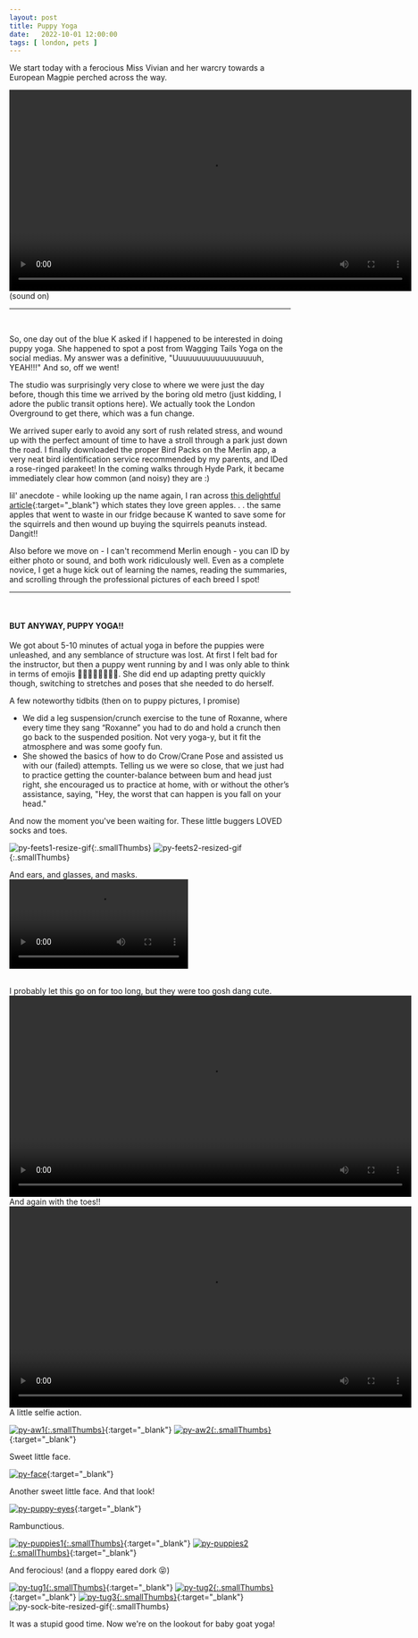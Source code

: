 ```yaml
---
layout: post
title: Puppy Yoga
date:   2022-10-01 12:00:00
tags: [ london, pets ]
---
```


We start today with a ferocious Miss Vivian and her warcry towards a European Magpie perched across the way. 


<video width="720" controls>
  <source src="https://filedn.com/laDhrvFbMCaQeUUeqc8SpMB/2022-10-01/20221001_130306_mv-chirp1.mp4" type="video/mp4">
Your browser does not support the video tag.
</video> 
(sound on)


-----
<br>

So, one day out of the blue K asked if I happened to be interested in doing puppy yoga. She happened to spot a post from Wagging Tails Yoga on the social medias. My answer was a definitive, "Uuuuuuuuuuuuuuuuuuh, YEAH!!!" And so, off we went! 

The studio was surprisingly very close to where we were just the day before, though this time we arrived by the boring old metro (just kidding, I adore the public transit options here). We actually took the London Overground to get there, which was a fun change.

We arrived super early to avoid any sort of rush related stress, and wound up with the perfect amount of time to have a stroll through a park just down the road. I finally downloaded the proper Bird Packs on the Merlin app, a very neat bird identification service recommended by my parents, and IDed a rose-ringed parakeet! In the coming walks through Hyde Park, it became immediately clear how common (and noisy) they are :) 

lil' anecdote - while looking up the name again, I ran across [this delightful article](https://londonist.com/london/great-outdoors/london-s-parakeets-everything-you-need-to-know){:target="_blank"} which states they love green apples. . . the same apples that went to waste in our fridge because K wanted to save some for the squirrels and then wound up buying the squirrels peanuts instead. Dangit!!

Also before we move on - I can't recommend Merlin enough - you can ID by either photo or sound, and both work ridiculously well. Even as a complete novice, I get a huge kick out of learning the names, reading the summaries, and scrolling through the professional pictures of each breed I spot!



-----
<br>

#### BUT ANYWAY, PUPPY YOGA!!

We got about 5-10 minutes of actual yoga in before the puppies were unleashed, and any semblance of structure was lost. At first I felt bad for the instructor, but then a puppy went running by and I was only able to think in terms of emojis 🥰😵‍💫🤩😮🫠😭🥰. She did end up adapting pretty quickly though, switching to stretches and poses that she needed to do herself.

A few noteworthy tidbits (then on to puppy pictures, I promise)
+ We did a leg suspension/crunch exercise to the tune of Roxanne, where every time they sang “Roxanne” you had to do and hold a crunch then go back to the suspended position. Not very yoga-y, but it fit the atmosphere and was some goofy fun.
+ She showed the basics of how to do Crow/Crane Pose and assisted us with our (failed) attempts. Telling us we were so close, that we just had to practice getting the counter-balance between bum and head just right, she encouraged us to practice at home, with or without the other’s assistance, saying, "Hey, the worst that can happen is you fall on your head."

And now the moment you've been waiting for. These little buggers LOVED socks and toes.

![py-feets1-resize-gif][py-feets1-resize]{:.smallThumbs}
![py-feets2-resized-gif][py-feets2-resized]{:.smallThumbs}

And ears, and glasses, and masks.
<video width="320" controls>
  <source src="https://filedn.com/laDhrvFbMCaQeUUeqc8SpMB/2022-10-01/20221001_000000_py-attack-of-the-puppy-video2.MOV" type="video/mp4">
Your browser does not support the video tag.
</video> 

<br> 
I probably let this go on for too long, but they were too gosh dang cute.

<video width="720" controls>
  <source src="https://filedn.com/laDhrvFbMCaQeUUeqc8SpMB/2022-10-01/20221001_182250_py-plant-attack1.mp4" type="video/mp4">
Your browser does not support the video tag.
</video> 

<br> 
And again with the toes!!

<video width="720" controls>
  <source src="https://filedn.com/laDhrvFbMCaQeUUeqc8SpMB/2022-10-01/20221001_000000_py-attack-of-the-puppies-video2.MOV" type="video/mp4">
Your browser does not support the video tag.
</video> 

<br> 
A little selfie action.

[![py-aw1][py-aw1_image_resized]{:.smallThumbs}][py-aw1_image]{:target="_blank"}
[![py-aw2][py-aw2_image_resized]{:.smallThumbs}][py-aw2_image]{:target="_blank"}

Sweet little face.

[![py-face][py-face_image_resized]][py-face_image]{:target="_blank"}

Another sweet little face. And that look!

[![py-puppy-eyes][py-puppy-eyes_image_resized]][py-puppy-eyes_image]{:target="_blank"}

Rambunctious.

[![py-puppies1][py-puppies1_image_resized]{:.smallThumbs}][py-puppies1_image]{:target="_blank"}
[![py-puppies2][py-puppies2_image_resized]{:.smallThumbs}][py-puppies2_image]{:target="_blank"}

And ferocious! (and a floppy eared dork 😝)

[![py-tug1][py-tug1_image_resized]{:.smallThumbs}][py-tug1_image]{:target="_blank"}
[![py-tug2][py-tug2_image_resized]{:.smallThumbs}][py-tug2_image]{:target="_blank"}
[![py-tug3][py-tug3_image_resized]{:.smallThumbs}][py-tug3_image]{:target="_blank"}
![py-sock-bite-resized-gif][py-sock-bite-resized]{:.smallThumbs}

It was a stupid good time. Now we're on the lookout for baby goat yoga!





[py-aw1_image_resized]: https://filedn.com/laDhrvFbMCaQeUUeqc8SpMB/2022-10-01/output/resize_20221001_000000_py-aw1.jpg
[py-aw1_image]: https://filedn.com/laDhrvFbMCaQeUUeqc8SpMB/2022-10-01/20221001_000000_py-aw1.jpg

[py-aw2_image_resized]: https://filedn.com/laDhrvFbMCaQeUUeqc8SpMB/2022-10-01/output/resize_20221001_000000_py-aw2.jpg
[py-aw2_image]: https://filedn.com/laDhrvFbMCaQeUUeqc8SpMB/2022-10-01/20221001_000000_py-aw2.jpg

[py-face_image_resized]: https://filedn.com/laDhrvFbMCaQeUUeqc8SpMB/2022-10-01/output/resize_20221001_000000_py-face.jpg
[py-face_image]: https://filedn.com/laDhrvFbMCaQeUUeqc8SpMB/2022-10-01/20221001_000000_py-face.jpg

[py-puppies1_image_resized]: https://filedn.com/laDhrvFbMCaQeUUeqc8SpMB/2022-10-01/output/resize_20221001_000000_py-puppies1.jpg
[py-puppies1_image]: https://filedn.com/laDhrvFbMCaQeUUeqc8SpMB/2022-10-01/20221001_000000_py-puppies1.jpg

[py-puppies2_image_resized]: https://filedn.com/laDhrvFbMCaQeUUeqc8SpMB/2022-10-01/output/resize_20221001_000000_py-puppies2.jpg
[py-puppies2_image]: https://filedn.com/laDhrvFbMCaQeUUeqc8SpMB/2022-10-01/20221001_000000_py-puppies2.jpg

[py-tug1_image_resized]: https://filedn.com/laDhrvFbMCaQeUUeqc8SpMB/2022-10-01/output/resize_20221001_000000_py-tug1.jpg
[py-tug1_image]: https://filedn.com/laDhrvFbMCaQeUUeqc8SpMB/2022-10-01/20221001_000000_py-tug1.jpg

[py-tug2_image_resized]: https://filedn.com/laDhrvFbMCaQeUUeqc8SpMB/2022-10-01/output/resize_20221001_000000_py-tug2.jpg
[py-tug2_image]: https://filedn.com/laDhrvFbMCaQeUUeqc8SpMB/2022-10-01/20221001_000000_py-tug2.jpg

[py-tug3_image_resized]: https://filedn.com/laDhrvFbMCaQeUUeqc8SpMB/2022-10-01/output/resize_20221001_000000_py-tug3.jpg
[py-tug3_image]: https://filedn.com/laDhrvFbMCaQeUUeqc8SpMB/2022-10-01/20221001_000000_py-tug3.jpg

[py-puppy-eyes_image_resized]: https://filedn.com/laDhrvFbMCaQeUUeqc8SpMB/2022-10-01/output/resize_20221001_182039_py-puppy-eyes.jpg
[py-puppy-eyes_image]: https://filedn.com/laDhrvFbMCaQeUUeqc8SpMB/2022-10-01/20221001_182039_py-puppy-eyes.jpg



[py-feets1-resize]: https://filedn.com/laDhrvFbMCaQeUUeqc8SpMB/2022-10-01/20221001_000000_py-feets1-resize.gif

[py-feets2-resized]: https://filedn.com/laDhrvFbMCaQeUUeqc8SpMB/2022-10-01/20221001_000000_py-feets2-resized.gif

[py-sock-bite-resized]: https://filedn.com/laDhrvFbMCaQeUUeqc8SpMB/2022-10-01/20221001_181924_py-sock-bite-resized.gif


